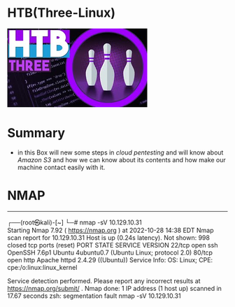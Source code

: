 # HTB(Three-Linux) 

![](/Assets/HTB/THREE/assets/three.jpg) 

# Summary 

* in this Box will new some steps in *cloud pentesting* and will know about *Amazon S3* and how we can know about its contents and how make our machine contact easily with it. 

# NMAP
-----
┌──(root㉿kali)-[~]
└─# nmap -sV  10.129.10.31                                           
Starting Nmap 7.92 ( https://nmap.org ) at 2022-10-28 14:38 EDT
Nmap scan report for 10.129.10.31
Host is up (0.24s latency).
Not shown: 998 closed tcp ports (reset)
PORT   STATE SERVICE VERSION
22/tcp open  ssh     OpenSSH 7.6p1 Ubuntu 4ubuntu0.7 (Ubuntu Linux; protocol 2.0)
80/tcp open  http    Apache httpd 2.4.29 ((Ubuntu))
Service Info: OS: Linux; CPE: cpe:/o:linux:linux_kernel

Service detection performed. Please report any incorrect results at https://nmap.org/submit/ .
Nmap done: 1 IP address (1 host up) scanned in 17.67 seconds
zsh: segmentation fault  nmap -sV 10.129.10.31


